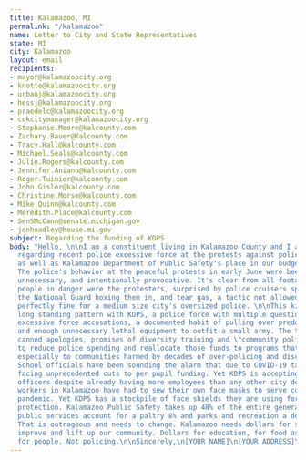 ```yaml
---
title: Kalamazoo, MI
permalink: "/kalamazoo"
name: Letter to City and State Representatives
state: MI
city: Kalamazoo
layout: email
recipients:
- mayor@kalamazoocity.org
- knotte@kalamazoocity.org
- urbanj@kalamazoocity.org
- hessj@kalamazoocity.org
- praedelc@kalamazoocity.org
- cokcitymanager@kalamazoocity.org
- Stephanie.Moore@kalcounty.com
- Zachary.Bauer@Kalcounty.com
- Tracy.Hall@kalcounty.com
- Michael.Seals@kalcounty.com
- Julie.Rogers@kalcounty.com
- Jennifer.Aniano@kalcounty.com
- Roger.Tuinier@kalcounty.com
- John.Gisler@kalcounty.com
- Christine.Morse@kalcounty.com
- Mike.Quinn@kalcounty.com
- Meredith.Place@kalcounty.com
- SenSMcCann@senate.michigan.gov
- jonhoadley@house.mi.gov
subject: Regarding the funding of KDPS
body: "Hello, \n\nI am a constituent living in Kalamazoo County and I am writing to you 
  regarding recent police excessive force at the protests against police brutality 
  as well as Kalamazoo Department of Public Safety's place in our budgets.
  The police's behavior at the peaceful protests in early June were been aggressive, 
  unnecessary, and intentionally provocative. It's clear from all footage that the only 
  people in danger were the protesters, surprised by police cruisers speeding towards them, 
  the National Guard boxing them in, and tear gas, a tactic not allowed in war but evidently 
  perfectly fine for a medium size city's oversized police. \n\nThis kind of behavior is a 
  long standing pattern with KDPS, a police force with multiple questionable in custody deaths, 
  excessive force accusations, a documented habit of pulling over predominantly black drivers 
  and enough unnecessary lethal equipment to outfit a small army. The time for hiding behind 
  canned apologies, promises of diversity training and \"community policing\" is over. It's time 
  to reduce police spending and reallocate those funds to programs that have real tangible benefits, 
  especially to communities harmed by decades of over-policing and discrimination. \n\nKalamazoo Public 
  School officials have been sounding the alarm that due to COVID-19 tax shortfalls, they could be
  facing unprecedented cuts to per pupil funding. Yet KDPS is accepting applications for new 
  officers despite already having more employees than any other city department. Public health 
  workers in Kalamazoo have had to sew their own face masks to serve consumers safely during the 
  pandemic. Yet KDPS has a stockpile of face shields they are using for public intimidation, not 
  protection. Kalamazoo Public Safety takes up 48% of the entire general fund budget for 2020. Other 
  public services account for a paltry 8% and parks and recreation a depressing 4% of budget. 
  That is outrageous and needs to change. Kalamazoo needs dollars for services that actually 
  improve and lift up our community. Dollars for education, for food assistance, for housing, 
  for people. Not policing.\n\nSincerely,\n[YOUR NAME]\n[YOUR ADDRESS]\n[YOUR EMAIL]\n[YOUR PHONE NUMBER]"
---
```


